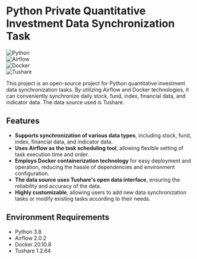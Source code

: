 
# Python Private Quantitative Investment Data Synchronization Task

![Python](https://img.shields.io/badge/python-3.8-blue)  
![Airflow](https://img.shields.io/badge/airflow-2.0.2-orange)  
![Docker](https://img.shields.io/badge/docker-20.10.8-green)  
![Tushare](https://img.shields.io/badge/tushare-1.2.64-red)  

This project is an open-source project for Python quantitative investment data synchronization tasks. By utilizing Airflow and Docker technologies, it can conveniently synchronize daily stock, fund, index, financial data, and indicator data. The data source used is Tushare.
  
## Features

- **Supports synchronization of various data types**, including stock, fund, index, financial data, and indicator data.
- **Uses Airflow as the task scheduling tool**, allowing flexible setting of task execution time and order.
- **Employs Docker containerization technology** for easy deployment and operation, reducing the hassle of dependencies and environment configuration.
- **The data source uses Tushare's open data interface**, ensuring the reliability and accuracy of the data.
- **Highly customizable**, allowing users to add new data synchronization tasks or modify existing tasks according to their needs.

## Environment Requirements

- Python 3.8
- Airflow 2.0.2
- Docker 20.10.8
- Tushare 1.2.64
```
